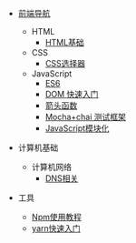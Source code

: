 <!-- docs/_sidebar.md -->

<!-- * [首页](/) -->
* [前端导航](/前端/navigation)
  * HTML
    * [HTML基础](/前端/HTML/Html常用标签)
  * CSS
    * [CSS选择器](/前端/CSS/CSS选择器)
  * JavaScript
    * [ES6](/前端/JavaScript/ES6(JavaScript))
    * [DOM 快速入门](/前端/JavaScript/DOM快速入门)
    * [箭头函数](/前端/JavaScript/JavaScript箭头函数)
    * [Mocha+chai 测试框架](/前端/JavaScript/Mocha+chai测试框架)
    * [JavaScript模块化](/前端/JavaScript/JavaScript模块化)

* 计算机基础
  * 计算机网络
    * [DNS相关](/计算机基础/计算机网络/DNS相关)

* 工具
  * [Npm使用教程](/工具/Npm使用教程)
  * [yarn快速入门](/工具/yarn快速入门笔记)

